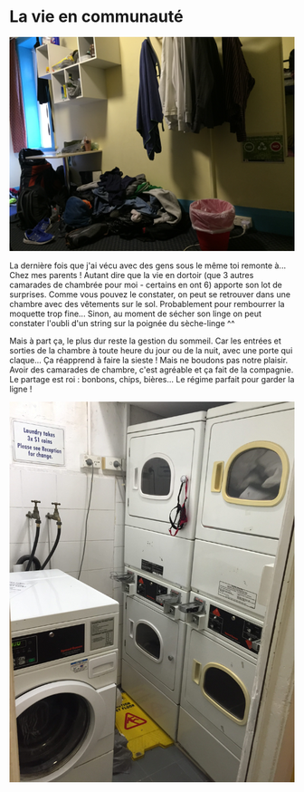 # La vie en communauté

![](Photo-03-11-2016-3-03-10-PM.jpeg "Un beau b*****")

La dernière fois que j'ai vécu avec des gens sous le même toi remonte à... Chez mes parents !
Autant dire que la vie en dortoir (que 3 autres camarades de chambrée pour moi - certains en ont 6) apporte son lot de surprises.
Comme vous pouvez le constater, on peut se retrouver dans une chambre avec des vêtements sur le sol. Probablement pour rembourrer la moquette trop fine...
Sinon, au moment de sécher son linge on peut constater l'oubli d'un string sur la poignée du sèche-linge ^^

Mais à part ça, le plus dur reste la gestion du sommeil. Car les entrées et sorties de la chambre à toute heure du jour ou de la nuit, avec une porte qui claque... Ça réapprend à faire la sieste !
Mais ne boudons pas notre plaisir. Avoir des camarades de chambre, c'est agréable et ça fait de la compagnie. Le partage est roi : bonbons, chips, bières... Le régime parfait pour garder la ligne !

![](Photo-03-11-2016-2-47-34-PM-e1493728245947.jpeg "C'est un peu plus gênant que d'oublier une chaussette...")